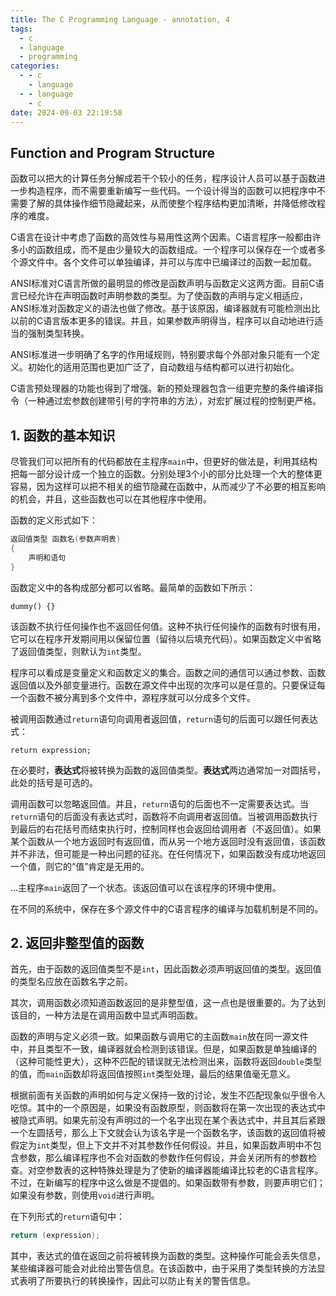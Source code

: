 ```yaml
---
title: The C Programming Language - annotation, 4
tags:
  - c
  - language
  - programming
categories:
  - - c
    - language
  - - language
    - c
date: 2024-09-03 22:19:58
---
```


## Function and Program Structure

函数可以把大的计算任务分解成若干个较小的任务，程序设计人员可以基于函数进一步构造程序，而不需要重新编写一些代码。一个设计得当的函数可以把程序中不需要了解的具体操作细节隐藏起来，从而使整个程序结构更加清晰，并降低修改程序的难度。

C语言在设计中考虑了函数的高效性与易用性这两个因素。C语言程序一般都由许多小的函数组成，而不是由少量较大的函数组成。一个程序可以保存在一个或者多个源文件中。各个文件可以单独编译，并可以与库中已编译过的函数一起加载。

ANSI标准对C语言所做的最明显的修改是函数声明与函数定义这两方面。目前C语言已经允许在声明函数时声明参数的类型。为了使函数的声明与定义相适应，ANSI标准对函数定义的语法也做了修改。基于该原因，编译器就有可能检测出比以前的C语言版本更多的错误。并且，如果参数声明得当，程序可以自动地进行适当的强制类型转换。

ANSI标准进一步明确了名字的作用域规则，特别要求每个外部对象只能有一个定义。初始化的适用范围也更加广泛了，自动数组与结构都可以进行初始化。

C语言预处理器的功能也得到了增强。新的预处理器包含一组更完整的条件编译指令（一种通过宏参数创建带引号的字符串的方法），对宏扩展过程的控制更严格。

## 1. 函数的基本知识

尽管我们可以把所有的代码都放在主程序`main`中，但更好的做法是，利用其结构把每一部分设计成一个独立的函数。分别处理3个小的部分比处理一个大的整体更容易，因为这样可以把不相关的细节隐藏在函数中，从而减少了不必要的相互影响的机会，并且，这些函数也可以在其他程序中使用。

函数的定义形式如下：

```c 函数的定义
返回值类型 函数名(参数声明表)
{
    声明和语句
}
```

函数定义中的各构成部分都可以省略。最简单的函数如下所示：

```
dummy() {}
```

该函数不执行任何操作也不返回任何值。这种不执行任何操作的函数有时很有用，它可以在程序开发期间用以保留位置（留待以后填充代码）。如果函数定义中省略了返回值类型，则默认为`int`类型。

程序可以看成是变量定义和函数定义的集合。函数之间的通信可以通过参数、函数返回值以及外部变量进行。函数在源文件中出现的次序可以是任意的。只要保证每一个函数不被分离到多个文件中，源程序就可以分成多个文件。

被调用函数通过`return`语句向调用者返回值，`return`语句的后面可以跟任何表达式：

```
return expression;
```

在必要时，**表达式**将被转换为函数的返回值类型。**表达式**两边通常加一对圆括号，此处的括号是可选的。

调用函数可以忽略返回值。并且，`return`语句的后面也不一定需要表达式。当`return`语句的后面没有表达式时，函数将不向调用者返回值。当被调用函数执行到最后的右花括号而结束执行时，控制同样也会返回给调用者（不返回值）。如果某个函数从一个地方返回时有返回值，而从另一个地方返回时没有返回值，该函数并不非法，但可能是一种出问题的征兆。在任何情况下，如果函数没有成功地返回一个值，则它的“值”肯定是无用的。

...主程序`main`返回了一个状态。该返回值可以在该程序的环境中使用。

在不同的系统中，保存在多个源文件中的C语言程序的编译与加载机制是不同的。

## 2. 返回非整型值的函数

首先，由于函数的返回值类型不是`int`，因此函数必须声明返回值的类型。返回值的类型名应放在函数名字之前。

其次，调用函数必须知道函数返回的是非整型值，这一点也是很重要的。为了达到该目的，一种方法是在调用函数中显式声明函数。

函数的声明与定义必须一致。如果函数与调用它的主函数`main`放在同一源文件中，并且类型不一致，编译器就会检测到该错误。但是，如果函数是单独编译的（这种可能性更大），这种不匹配的错误就无法检测出来，函数将返回`double`类型的值，而`main`函数却将返回值按照`int`类型处理，最后的结果值毫无意义。

根据前面有关函数的声明如何与定义保持一致的讨论，发生不匹配现象似乎很令人吃惊。其中的一个原因是，如果没有函数原型，则函数将在第一次出现的表达式中被隐式声明。如果先前没有声明过的一个名字出现在某个表达式中，并且其后紧跟一个左圆括号，那么上下文就会认为该名字是一个函数名字，该函数的返回值将被假定为`int`类型，但上下文并不对其参数作任何假设。并且，如果函数声明中不包含参数，那么编译程序也不会对函数的参数作任何假设，并会关闭所有的参数检查。对空参数表的这种特殊处理是为了使新的编译器能编译比较老的C语言程序。不过，在新编写的程序中这么做是不提倡的。如果函数带有参数，则要声明它们；如果没有参数，则使用`void`进行声明。

在下列形式的`return`语句中：

```c
return (expression);
```

其中，表达式的值在返回之前将被转换为函数的类型。这种操作可能会丢失信息，某些编译器可能会对此给出警告信息。在该函数中，由于采用了类型转换的方法显式表明了所要执行的转换操作，因此可以防止有关的警告信息。
